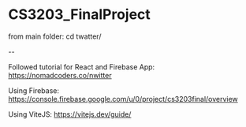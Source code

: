 # CS3203_FinalProject

from main folder: cd twatter/


--

Followed tutorial for React and Firebase App:
https://nomadcoders.co/nwitter

Using Firebase:
https://console.firebase.google.com/u/0/project/cs3203final/overview

Using ViteJS:
https://vitejs.dev/guide/
